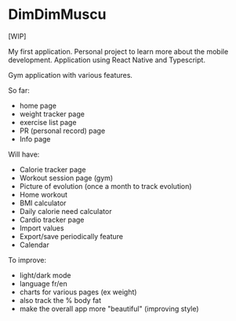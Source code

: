 # DimDimMuscu

[WIP]

My first application.
Personal project to learn more about the mobile development.
Application using React Native and Typescript. 

Gym application with various features.

So far: 
- home page
- weight tracker page
- exercise list page
- PR (personal record) page
- Info page 

Will have:
- Calorie tracker page
- Workout session page (gym)
- Picture of evolution (once a month to track evolution)
- Home workout
- BMI calculator
- Daily calorie need calculator
- Cardio tracker page
- Import values 
- Export/save periodically feature
- Calendar

To improve:
- light/dark mode
- language fr/en
- charts for various pages (ex weight)
- also track the % body fat 
-  make the overall app more "beautiful" (improving style)
